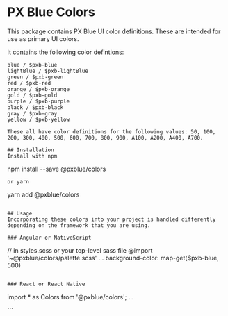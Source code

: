 # PX Blue Colors

This package contains PX Blue UI color definitions. These are intended for use as primary UI colors. 

It contains the following color defintions:
```
blue / $pxb-blue
lightBlue / $pxb-lightBlue
green / $pxb-green
red / $pxb-red
orange / $pxb-orange
gold / $pxb-gold
purple / $pxb-purple
black / $pxb-black
gray / $pxb-gray
yellow / $pxb-yellow

These all have color definitions for the following values: 50, 100, 200, 300, 400, 500, 600, 700, 800, 900, A100, A200, A400, A700.

## Installation
Install with npm
```
npm install --save @pxblue/colors
```
or yarn
```
yarn add @pxblue/colors
```

## Usage
Incorporating these colors into your project is handled differently depending on the framework that you are using.

### Angular or NativeScript
```
// in styles.scss or your top-level sass file
@import '~@pxblue/colors/palette.scss'
...
background-color: map-get($pxb-blue, 500)
```

### React or React Native
```
import * as Colors from '@pxblue/colors';
...
<div style={{background: Colors.blue['500']}}/>
```